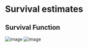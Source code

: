 # Survival estimates
## Survival Function
![image](https://github.com/anjiladhikari/AI-for-medical/assets/21165474/19565dc8-a7dc-4825-b587-9aa76a4a1247)
![image](https://github.com/anjiladhikari/AI-for-medical/assets/21165474/4b7517ed-0ce9-4893-9de2-921d08ecd090)
